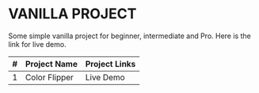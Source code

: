 # VANILLA PROJECT

Some simple vanilla project for beginner, intermediate and Pro.
Here is the link for live demo.

| # | Project Name | Project Links |
|---|--------------|---------------|
| 1 | Color Flipper | Live Demo    |
